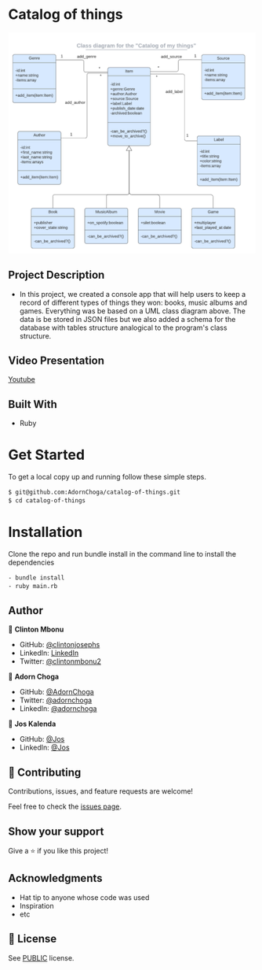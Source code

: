 # Catalog of things

![screenshot](./catalog_of_my_things.png)

## Project Description

- In this project, we created a console app that will help users to keep a record of different types of things they won: books, music albums and games. Everything was be based on a UML class diagram above. The data is be stored in JSON files but we also added a schema for the database with tables structure analogical to the program's class structure.

## Video Presentation

[Youtube](https://youtu.be/7qSL4E4S748)

## Built With

- Ruby

# Get Started
To get a local copy up and running follow these simple steps.

```bash
$ git@github.com:AdornChoga/catalog-of-things.git
$ cd catalog-of-things

```

# Installation
Clone the repo and run bundle install in the command line to install the dependencies

```bash
- bundle install
- ruby main.rb
```

## Author

👤 **Clinton Mbonu**

- GitHub: [@clintonjosephs](https://github.com/clintonjosephs)
- LinkedIn: [LinkedIn](https://linkedin.com/in/clinton-mbonu)
- Twitter: [@clintonmbonu2](https://twitter.com/clintonmbonu2)

👤 **Adorn Choga**

- GitHub: [@AdornChoga](https://github.com/AdornChoga)
- Twitter: [@adornchoga](https://twitter.com/adorn_choga)
- LinkedIn: [@adornchoga](https://www.linkedin.com/in/adorn-choga)

👤 **Jos Kalenda**

- GitHub: [@Jos](https://github.com/joskalenda)
- LinkedIn: [@Jos](https://www.linkedin.com/in/joskalenda/)

## 🤝 Contributing

Contributions, issues, and feature requests are welcome!

Feel free to check the [issues page](../../issues/).

## Show your support

Give a ⭐️ if you like this project!

## Acknowledgments

- Hat tip to anyone whose code was used
- Inspiration
- etc

## 📝 License

See [PUBLIC](./LICENSE) license.

